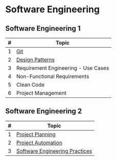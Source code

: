 # Software Engineering

## Software Engineering 1
| # | Topic |
|---| ------|
|1|[Git](https://gist.github.com/tk-codes/ecbd6e433fe5c47cfa24774f04ad1aef)|
|2|[Design Patterns](https://github.com/tk-codes/DesignPatterns.NET)|
|3|Requirement Engineering - Use Cases|
|4|Non-Functional Requirements|
|5|Clean Code|
|6|Project Management|

## Software Engineering 2

| # | Topic |
|---| ------|
|1|[Project Planning](se2/01-project-planning.md)|
|2|[Project Automation](se2/02-project-automation.md)|
|3|[Software Engineering Practices](se2/03-se-practices.md)|
